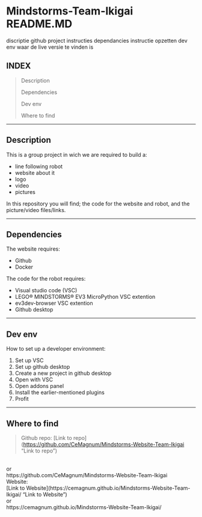 # Mindstorms-Team-Ikigai README.MD
discriptie github project
instructies dependancies
instructie opzetten dev env
waar de live versie te vinden is

## INDEX
> Description
>
> Dependencies
>
> Dev env
>
> Where to find
>
---

## Description
This is a group project in wich we are required to build a:
* line following robot
* website about it
* logo
* video
* pictures
  
In this repository you will find; the code for the website and robot, and the picture/video files/links.

---
## Dependencies
The website requires:
* Github
* Docker
  
The code for the robot requires:
* Visual studio code (VSC)
* LEGO® MINDSTORMS® EV3 MicroPython VSC extention
* ev3dev-browser VSC extention
* Github desktop
---
## Dev env
How to set up a developer environment:
1. Set up VSC
2. Set up github desktop
3. Create a new project in github desktop
4. Open with VSC
5. Open addons panel
6. Install the earlier-mentioned plugins
7. Profit
---
  
## Where to find
> Github repo:
[Link to repo](https://github.com/CeMagnum/Mindstorms-Website-Team-Ikigai “Link to repo”)
<br>
or
<br>
https://github.com/CeMagnum/Mindstorms-Website-Team-Ikigai
<br>
Website:
<br>
[Link to Website](https://cemagnum.github.io/Mindstorms-Website-Team-Ikigai/ “Link to Website”)
<br>
or
<br>
https://cemagnum.github.io/Mindstorms-Website-Team-Ikigai/
